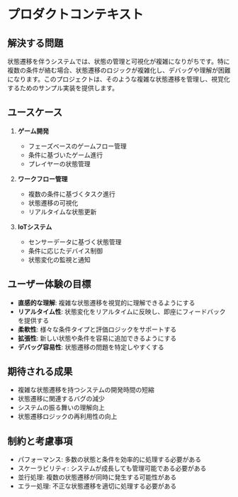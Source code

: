 # プロダクトコンテキスト

## 解決する問題

状態遷移を伴うシステムでは、状態の管理と可視化が複雑になりがちです。特に複数の条件が絡む場合、状態遷移のロジックが複雑化し、デバッグや理解が困難になります。このプロジェクトは、そのような複雑な状態遷移を管理し、視覚化するためのサンプル実装を提供します。

## ユースケース

1. **ゲーム開発**
   - フェーズベースのゲームフロー管理
   - 条件に基づいたゲーム進行
   - プレイヤーの状態管理

2. **ワークフロー管理**
   - 複数の条件に基づくタスク進行
   - 状態遷移の可視化
   - リアルタイムな状態更新

3. **IoTシステム**
   - センサーデータに基づく状態管理
   - 条件に応じたデバイス制御
   - 状態変化の監視と通知

## ユーザー体験の目標

- **直感的な理解**: 複雑な状態遷移を視覚的に理解できるようにする
- **リアルタイム性**: 状態変化をリアルタイムに反映し、即座にフィードバックを提供する
- **柔軟性**: 様々な条件タイプと評価ロジックをサポートする
- **拡張性**: 新しい状態や条件を容易に追加できるようにする
- **デバッグ容易性**: 状態遷移の問題を特定しやすくする

## 期待される成果

- 複雑な状態遷移を持つシステムの開発時間の短縮
- 状態遷移に関連するバグの減少
- システムの振る舞いの理解向上
- 状態遷移ロジックの再利用性の向上

## 制約と考慮事項

- パフォーマンス: 多数の状態と条件を効率的に処理する必要がある
- スケーラビリティ: システムが成長しても管理可能である必要がある
- 並行処理: 複数の状態遷移が同時に発生する可能性がある
- エラー処理: 不正な状態遷移を適切に処理する必要がある
